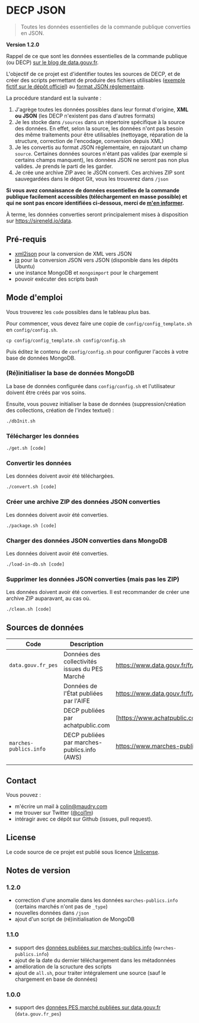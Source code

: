 # DECP JSON

> Toutes les données essentielles de la commande publique converties en JSON.

**Version 1.2.0**

Rappel de ce que sont les données essentielles de la commande publique (ou DECP) [sur le blog de data.gouv.fr](https://www.data.gouv.fr/fr/posts/le-point-sur-les-donnees-essentielles-de-la-commande-publique/).

L'objectif de ce projet est d'identifier toutes les sources de DECP, et de créer des scripts permettant de produire des fichiers utilisables ([exemple fictif sur le dépôt officiel](https://github.com/etalab/format-commande-publique/blob/master/exemples/json/paquet.json)) au [format JSON réglementaire](https://github.com/etalab/format-commande-publique/tree/master/sch%C3%A9mas/json).

La procédure standard est la suivante :

1. J'agrège toutes les données possibles dans leur format d'origine, **XML ou JSON** (les DECP n'existent pas dans d'autres formats)
2. Je les stocke dans `/sources` dans un répertoire spécifique à la source des données. En effet, selon la source, les données n'ont pas besoin des même traitements pour être utilisables (nettoyage, réparation de la structure, correction de l'encodage, conversion depuis XML)
3. Je les convertis au format JSON réglementaire, en rajoutant un champ `source`. Certaines données sources n'étant pas valides (par exemple si certains champs manquent), les données JSON ne seront pas non plus valides. Je prends le parti de les garder.
4. Je crée une archive ZIP avec le JSON converti. Ces archives ZIP sont sauvegardées dans le dépot Git, vous les trouverez dans `/json`

**Si vous avez connaissance de données essentielles de la commande publique facilement accessibles (téléchargement en masse possible) et qui ne sont pas encore identifiées ci-dessous, merci de [m'en informer](#contact).**

À terme, les données converties seront principalement mises à disposition sur https://sireneld.io/data.

## Pré-requis

- [xml2json](https://github.com/Cheedoong/xml2json) pour la conversion de XML vers JSON
- [jq](https://stedolan.github.io/jq/) pour la conversion JSON vers JSON (disponible dans les dépôts Ubuntu)
- une instance MongoDB et `mongoimport` pour le chargement
- pouvoir exécuter des scripts bash

## Mode d'emploi

Vous trouverez les `code` possibles dans le tableau plus bas.

Pour commencer, vous devez faire une copie de `config/config_template.sh` en `config/config.sh`.

```
cp config/config_template.sh config/config.sh
```

Puis éditez le contenu de `config/config.sh` pour configurer l'accès à votre base de données MongoDB.

### (Ré)initialiser la base de données MongoDB

La base de données configurée dans `config/config.sh` et l'utilisateur doivent être créés par vos soins.

Ensuite, vous pouvez initialiser la base de données (suppression/création des collections, création de l'index textuel) :

```
./dbInit.sh
```

### Télécharger les données

```
./get.sh [code]
```
### Convertir les données

Les données doivent avoir été téléchargées.

```
./convert.sh [code]
```

### Créer une archive ZIP des données JSON converties

Les données doivent avoir été converties.

```
./package.sh [code]
```

### Charger des données JSON converties dans MongoDB

Les données doivent avoir été converties.

```
./load-in-db.sh [code]
```


### Supprimer les données JSON converties (mais pas les ZIP)

Les données doivent avoir été converties. Il est recommander de créer une archive ZIP auparavant, au cas où.

```
./clean.sh [code]
```


## Sources de données

| Code                   | Description                                    | URL                                                           | Statut                   |
| ---------------------- | ---------------------------------------------- | ------------------------------------------------------------- | ------------------------ |
| `data.gouv.fr_pes`     | Données des collectivités issues du PES Marché | https://www.data.gouv.fr/fr/datasets/5bd0b6fd8b4c413d0801dc57 | **Intégrée**             |
|                        | Données de l'État publiées par l'AIFE          | https://www.data.gouv.fr/fr/datasets/5bd789ee8b4c4155bd9a0770 | Intégrée prochainement   |
|                        | DECP publiées par achatpublic.com              | [https://www.achatpublic.com](https://frama.link/47M71Xz2)    | Téléchargement compliqué |
| `marches-publics.info` | DECP publiées par marches-publics.info (AWS)   | https://www.marches-publics.info/mpiaws/index.cfm             | **Intégrée**             |
|                        |                                                |                                                               |                          |

## Contact

Vous pouvez :

- m'écrire un mail à colin@maudry.com
- me trouver sur Twitter ([@col1m](https://twitter.com/col1m))
- intéragir avec ce dépôt sur Github (issues, pull request).

## License

Le code source de ce projet est publié sous licence [Unlicense](http://unlicense.org).

## Notes de version

### 1.2.0

- correction d'une anomalie dans les données `marches-publics.info` (certains marchés n'ont pas de `_type`)
- nouvelles données dans `/json`
- ajout d'un script de (ré)initialisation de MongoDB

### 1.1.0

- support des [données publiées sur marches-publics.info](https://www.marches-publics.info/mpiaws/index.cfm) (`marches-publics.info`)
- ajout de la date du dernier téléchargement dans les métadonnées
- amélioration de la scructure des scripts
- ajout de `all.sh`, pour traiter intégralement une source (sauf le chargement en base de données)

### 1.0.0

- support des [données PES marché publiées sur data.gouv.fr](https://www.data.gouv.fr/fr/datasets/5bd0b6fd8b4c413d0801dc57/) (`data.gouv.fr_pes`)
